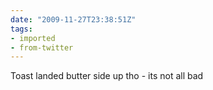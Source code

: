 ```yaml
---
date: "2009-11-27T23:38:51Z"
tags:
- imported
- from-twitter
---
```

Toast landed butter side up tho - its not all bad
